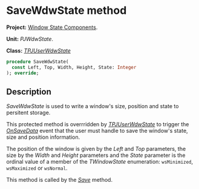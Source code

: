 # SaveWdwState method

**Project:** [Window State Components](../API.md).

**Unit:** _PJWdwState_.

**Class:** _[TPJUserWdwState](TPJUserWdwState.md)_

```pascal
procedure SaveWdwState(
  const Left, Top, Width, Height, State: Integer
); override;
```

## Description

_SaveWdwState_ is used to write a window's size, position and state to persitent storage.

This protected method is overrridden by _[TPJUserWdwState](./TPJUserWdwState.md)_ to trigger the _[OnSaveData](./TPJUserWdwState-OnSaveData.md)_ event that the user must handle to save the window's state, size and position information.

The position of the window is given by the _Left_ and _Top_ parameters, the size by the _Width_ and _Height_ parameters and the _State_ parameter is the ordinal value of a member of the _TWindowState_ enumeration: `wsMinimized`, `wsMaximized` or `wsNormal`.

This method is called by the _[Save](./TPJUserWdwState-Save.md)_ method.
